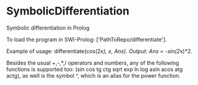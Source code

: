 # SymbolicDifferentiation
Symbolic differentiation in Prolog

To load the program in SWI-Prolog:
['PathToRepo/differentiate'].

Example of usage:
differentiate(cos(2*x), x, Ans).
Output:
Ans = -sin(2*x)*2.

Besides the usual +,-,*,/ operators and numbers, any of the following functions is supported too: (sin cos tg ctg sqrt exp ln log asin acos atg actg), as well is the symbol ^, which is an alias for the power function.